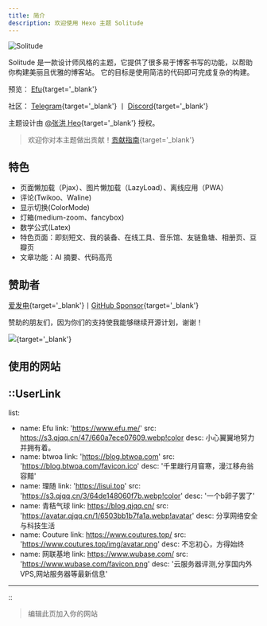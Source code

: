 ```yaml
---
title: 简介
description: 欢迎使用 Hexo 主题 Solitude
---
```


![Solitude](https://s3.qjqq.cn/47/66210db68b7f2.webp!color)

Solitude 是一款设计师风格的主题，它提供了很多易于博客书写的功能，以帮助你构建美丽且优雅的博客站。
它的目标是使用简洁的代码即可完成复杂的构建。

预览： [Efu](https://www.efu.me/){target='_blank'}

社区： [Telegram](https://t.me/solitudePro){target='_blank'} 丨 [Discord](https://discord.gg/Y8VEvVgW){target='_blank'}

主题设计由 [@张洪 Heo](https://github.com/zhheo){target='_blank'} 授权。

> 欢迎你对本主题做出贡献！[贡献指南](https://github.com/valor-x/hexo-theme-solitude/blob/main/CONTRIBUTING.md){target='_blank'}

## 特色

- 页面懒加载（Pjax）、图片懒加载（LazyLoad）、离线应用（PWA）
- 评论(Twikoo、Waline)
- 显示切换(ColorMode)
- 灯箱(medium-zoom、fancybox)
- 数学公式(Latex)
- 特色页面：即刻短文、我的装备、在线工具、音乐馆、友链鱼塘、相册页、豆瓣页
- 文章功能：AI 摘要、代码高亮

## 赞助者

[爱发电](https://afdian.net/a/efu0u0){target='_blank'}丨[GitHub Sponsor](https://github.com/sponsors/efuo){target='_blank'}

赞助的朋友们，因为你们的支持使我能够继续开源计划，谢谢！

[![](https://npm.lemonso.com/gh/efuo/static/sponsors.svg)](https://npm.lemonso.com/gh/efuo/static/sponsors.svg){target='_blank'}

## 使用的网站

::UserLink
---
list:
  - name: Efu
    link: 'https://www.efu.me/'
    src: https://s3.qjqq.cn/47/660a7ece07609.webp!color
    desc: 小心翼翼地努力并拥有着。
  - name: btwoa
    link: 'https://blog.btwoa.com'
    src: 'https://blog.btwoa.com/favicon.ico'
    desc: '千里趖行月窅寒，漫江移舟翁容黯'
  - name: 理随
    link: 'https://lisui.top'
    src: 'https://s3.qjqq.cn/3/64de148060f7b.webp!color'
    desc: '一个b卵子罢了'
  - name: 青秸气球
    link: https://blog.qjqq.cn/
    src: 'https://avatar.qjqq.cn/1/6503bb1b7fa1a.webp!avatar'
    desc: 分享网络安全与科技生活
  - name: Couture
    link: https://www.coutures.top/
    src: 'https://www.coutures.top/img/avatar.png'
    desc: 不忘初心，方得始终
  - name: 网联基地
    link: https://www.wubase.com/
    src: 'https://www.wubase.com/favicon.png'
    desc: '云服务器评测,分享国内外VPS,网站服务器等最新信息'
---
::

> 编辑此页加入你的网站
